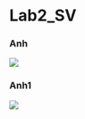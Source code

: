 # Lab2_SV
### Anh
![](https://github.com/cuongto27535/Lab2_SV/blob/main/img/Anh.png)
### Anh1
![](https://github.com/cuongto27535/Lab2_SV/blob/main/img/Anh1.png)
